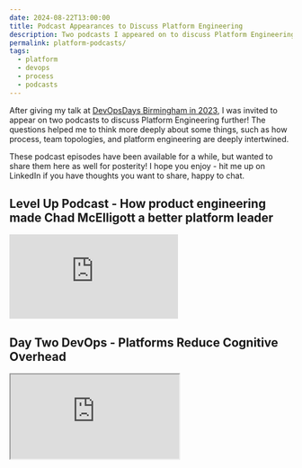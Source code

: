 ```yaml
---
date: 2024-08-22T13:00:00
title: Podcast Appearances to Discuss Platform Engineering
description: Two podcasts I appeared on to discuss Platform Engineering.
permalink: platform-podcasts/
tags:
  - platform
  - devops
  - process
  - podcasts
---
```


After giving my talk at [DevOpsDays Birmingham in 2023](/platform/), I was
invited to appear on two podcasts to discuss Platform Engineering further! The
questions helped me to think more deeply about some things, such as how process,
team topologies, and platform engineering are deeply intertwined.

These podcast episodes have been available for a while, but wanted to share them
here as well for posterity! I hope you enjoy - hit me up on LinkedIn if you have
thoughts you want to share, happy to chat.

## Level Up Podcast - How product engineering made Chad McElligott a better platform leader

<iframe
    class="w-full aspect-video rounded-xl shadow-md"
    src="https://www.youtube-nocookie.com/embed/Jc6DvcNKajU"
    title="YouTube video player"
    frameborder="0"
    allow="accelerometer; autoplay; clipboard-write; encrypted-media; gyroscope; picture-in-picture; web-share"
    allowfullscreen="true">
</iframe>

## Day Two DevOps - Platforms Reduce Cognitive Overhead

<div class="relative w-full pt-[42.8571%]">
    <iframe src="https://pca.st/embed/8sw0m5dc"
        class="absolute inset-0 w-full h-full border-0 rounded-xl shadow-md"
        allowfullscreen>
    </iframe>
</div>
&nbsp;

